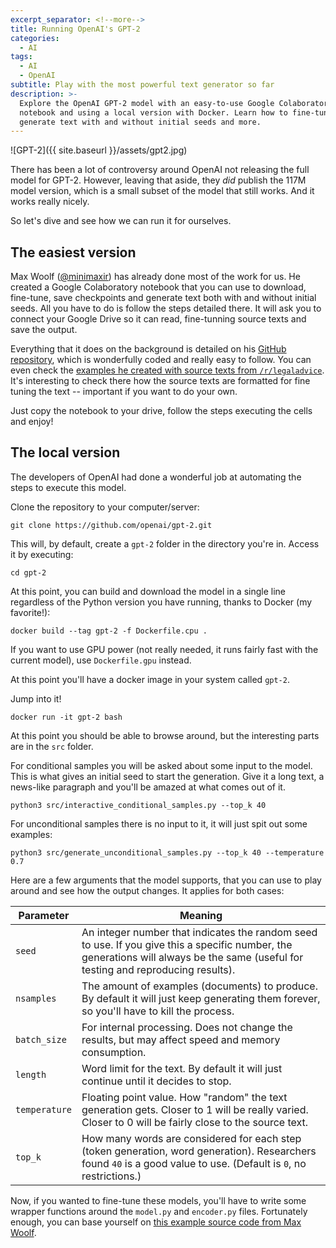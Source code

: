 ```yaml
---
excerpt_separator: <!--more-->
title: Running OpenAI's GPT-2
categories:
  - AI
tags:
  - AI
  - OpenAI
subtitle: Play with the most powerful text generator so far
description: >-
  Explore the OpenAI GPT-2 model with an easy-to-use Google Colaboratory
  notebook and using a local version with Docker. Learn how to fine-tune,
  generate text with and without initial seeds and more.
---
```



![GPT-2]({{ site.baseurl }}/assets/gpt2.jpg)

There has been a lot of controversy around OpenAI not releasing the full model for GPT-2. However, leaving that aside, they _did_ publish the 117M model version, which is a small subset of the model that still works. And it works really nicely.

So let's dive and see how we can run it for ourselves.

<!--more-->

## The easiest version

Max Woolf ([@minimaxir](https://twitter.com/minimaxir)) has already done most of the work for us. He created a Google Colaboratory notebook that you can use to download, fine-tune, save checkpoints and generate text both with and without initial seeds. All you have to do is follow the steps detailed there. It will ask you to connect your Google Drive so it can read, fine-tunning source texts and save the output.

Everything that it does on the background is detailed on his [GitHub repository](https://github.com/minimaxir/gpt-2-simple), which is wonderfully coded and really easy to follow. You can even check the [examples he created with source texts from `/r/legaladvice`](https://github.com/minimaxir/legaladvice-gpt2). It's interesting to check there how the source texts are formatted for fine tuning the text -- important if you want to do your own.

Just copy the notebook to your drive, follow the steps executing the cells and enjoy!

## The local version

The developers of OpenAI had done a wonderful job at automating the steps to execute this model.

Clone the repository to your computer/server:

```console
git clone https://github.com/openai/gpt-2.git
```

This will, by default, create a `gpt-2` folder in the directory you're in. Access it by executing:

```console
cd gpt-2
```

At this point, you can build and download the model in a single line regardless of the Python version you have running, thanks to Docker (my favorite!):

```console
docker build --tag gpt-2 -f Dockerfile.cpu .
```

If you want to use GPU power (not really needed, it runs fairly fast with the current model), use `Dockerfile.gpu` instead.

At this point you'll have a docker image in your system called `gpt-2`.

Jump into it!

```console
docker run -it gpt-2 bash
```

At this point you should be able to browse around, but the interesting parts are in the `src` folder.

For conditional samples you will be asked about some input to the model. This is what gives an initial seed to start the generation. Give it a long text, a news-like paragraph and you'll be amazed at what comes out of it.

```console
python3 src/interactive_conditional_samples.py --top_k 40
```

For unconditional samples there is no input to it, it will just spit out some examples:

```console
python3 src/generate_unconditional_samples.py --top_k 40 --temperature 0.7
```

Here are a few arguments that the model supports, that you can use to play around and see how the output changes. It applies for both cases:

| Parameter | Meaning |
| --------- | ------- |
| `seed` | An integer number that indicates the random seed to use. If you give this a specific number, the generations will always be the same (useful for testing and reproducing results). | 
| `nsamples` | The amount of examples (documents) to produce. By default it will just keep generating them forever, so you'll have to kill the process. |
| `batch_size` | For internal processing. Does not change the results, but may affect speed and memory consumption. |
| `length` | Word limit for the text. By default it will just continue until it decides to stop. | 
| `temperature` | Floating point value. How "random" the text generation gets. Closer to 1 will be really varied. Closer to 0 will be fairly close to the source text. |
| `top_k` | How many words are considered for each step (token generation, word generation). Researchers found `40` is a good value to use. (Default is `0`, no restrictions.) |

Now, if you wanted to fine-tune these models, you'll have to write some wrapper functions around the `model.py` and `encoder.py` files. Fortunately enough, you can base yourself on [this example source code from Max Woolf](https://github.com/minimaxir/gpt-2-simple/blob/afaf43fc6a52bba9542e62f21dfc7919848531b5/gpt_2_simple/gpt_2.py#L230-L239).